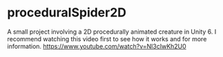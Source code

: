 # proceduralSpider2D
A small project involving a 2D procedurally animated creature in Unity 6.
I recommend watching this video first to see how it works and for more information.
https://www.youtube.com/watch?v=Nl3cIwKh2U0

